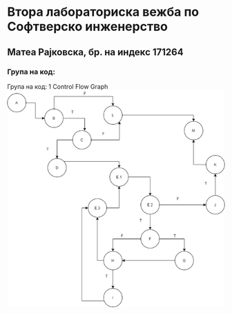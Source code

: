 # Втора лабораториска вежба по Софтверско инженерство
## Матеа Рајковска, бр. на индекс 171264
### Група на код:
Група на код: 1
Control Flow Graph
![GitHub Image](/SI_lab2_171264/CFG.png)
